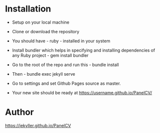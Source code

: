 
# Installation
- Setup on your local machine
- Clone or download the repository
- You should have - ruby - installed in your system
- Install bundler which helps in specifying and installing dependencies of any Ruby project - gem install bundler
- Go to the root of the repo and run this - bundle install
- Then - bundle exec jekyll serve

- Go to settings and set Github Pages source as master.
- Your new site should be ready at https://username.github.io/PanelCV/

# Author
https://jekyller.github.io/PanelCV
